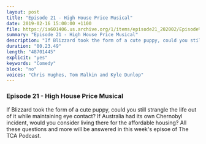 ```yaml
---
layout: post
title: "Episode 21 - High House Price Musical"
date: 2019-02-16 15:00:00 +1100
file: https://ia601406.us.archive.org/1/items/episode21_202002/Episode%2021.mp3
summary: "Episode 21 - High House Price Musical"
description: "If Blizzard took the form of a cute puppy, could you still strangle the life out of it while maintaining eye contact? If Australia had its own Chernobyl incident, would you consider living there for the affordable housing? All these questions and more will be answered in this week's episoe of The TCA Podcast."
duration: "00.23.49"
length: "48701445"
explicit: "yes"
keywords: "Comedy"
block: "no"
voices: "Chris Hughes, Tom Malkin and Kyle Dunlop"
---
```


### Episode 21 - High House Price Musical

If Blizzard took the form of a cute puppy, could you still strangle the life out of it while maintaining eye contact? If Australia had its own Chernobyl incident, would you consider living there for the affordable housing? All these questions and more will be answered in this week's episoe of The TCA Podcast.